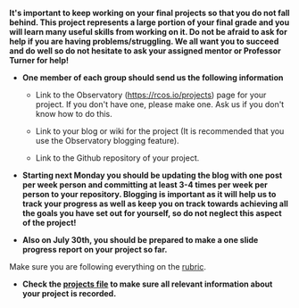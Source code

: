 **It's important to keep working on your final projects so that you do not fall behind. This project represents a large portion of your final grade
and you will learn many useful skills from working on it. Do not be afraid to ask for help if you are having problems/struggling.
We all want you to succeed and do well so do not hesitate to ask your assigned mentor or Professor Turner for help!**

- **One member of each group should send us the following information**

  - Link to the Observatory (https://rcos.io/projects) page for your project. If you don't have one, please make one. Ask us if you don't know how to do this.

  - Link to your blog or wiki for the project (It is recommended that you use the Observatory blogging feature).

  - Link to the Github repository of your project.

- **Starting next Monday you should be updating the blog with one post per week person and committing at least 3-4 times per week per person to your repository. Blogging
is important as it will help us to track your progress as well as keep you on track towards achieving all the goals you have set out for yourself, so do not
neglect this aspect of the project!**

- **Also on July 30th, you should be prepared to make a one slide progress report on your project so far.**

Make sure you are following everything on the [rubric](../GradingRubric-for-Projects.md).

- **Check the [projects file](../Summer2018Projects.md) to make sure all relevant information about your project is recorded.** 
